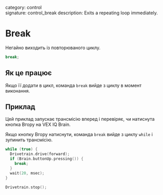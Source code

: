 category: control  
signature: control_break
description: Exits a repeating loop immediately.

# Break

Негайно виходить із повторюваного циклу.

```cpp
break;
```

## Як це працює

Якщо її додати в цикл, команда `break` вийде з циклу в момент виконання.

## Приклад

Цей приклад запускає трансмісію вперед і перевіряє, чи натиснута кнопка Вгору на VEX IQ Brain.

Якщо кнопку Вгору натиснути, команда `break` вийде з циклу `while` і зупинить трансмісію.

```cpp
while (true) {
  Drivetrain.drive(forward);
  if (Brain.buttonUp.pressing()) {
    break;
  }
  wait(20, msec);
}

Drivetrain.stop();
```
<advanced>
</advanced>

